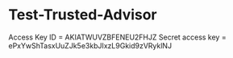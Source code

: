 # Test-Trusted-Advisor

Access Key ID = AKIATWUVZBFENEU2FHJZ
Secret access key = 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
